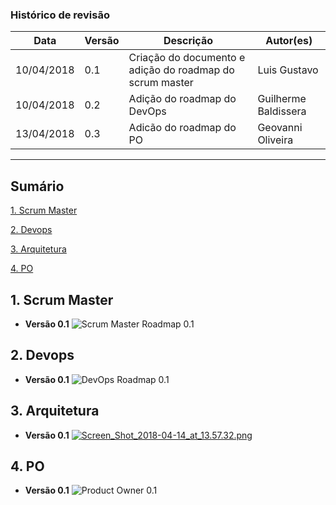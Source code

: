 ### Histórico de revisão

| Data | Versão | Descrição | Autor(es)|
| -----|--------|-----------|-----------|
| 10/04/2018| 0.1 | Criação do documento e adição do roadmap do scrum master| Luis Gustavo|
| 10/04/2018| 0.2 | Adição do roadmap do DevOps | Guilherme Baldissera|
| 13/04/2018| 0.3 | Adicão do roadmap do PO | Geovanni Oliveira
----

## Sumário

[1. Scrum Master](#1-scrum-master)

[2. Devops](#2-devops)

[3. Arquitetura](#3-arquitetura)

[4. PO](#4-po)


## 1. Scrum Master

* **Versão 0.1**
![Scrum Master Roadmap 0.1](https://i.imgur.com/a3GDXYB.png)

## 2. Devops

* **Versão 0.1**
![DevOps Roadmap 0.1](https://imgur.com/kyd7LXY.png)

## 3. Arquitetura

* **Versão 0.1**
[![Screen_Shot_2018-04-14_at_13.57.32.png](https://s17.postimg.cc/pdtey123j/Screen_Shot_2018-04-14_at_13.57.32.png)](https://postimg.cc/image/4tokzjmcb/)

## 4. PO

* **Versão 0.1**
![Product Owner 0.1](https://i.imgur.com/FeJGS94.png)